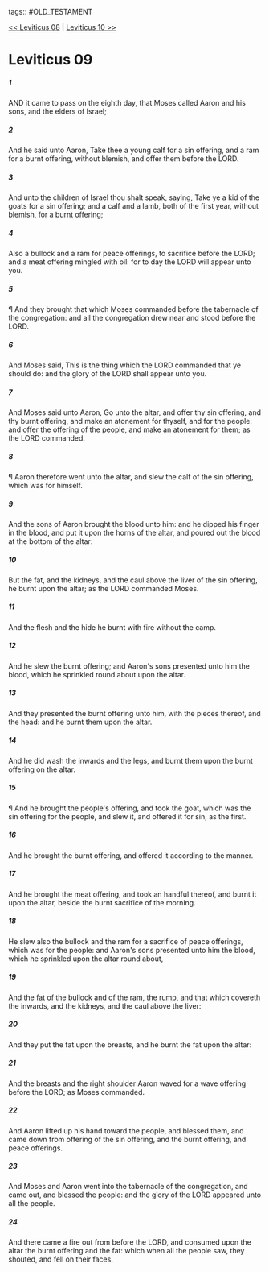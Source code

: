 tags:: #OLD_TESTAMENT

[<< Leviticus 08](OLD_TESTAMENT/03_Leviticus/Leviticus_08.md) | [Leviticus 10 >>](OLD_TESTAMENT/03_Leviticus/Leviticus_10.md)

# Leviticus 09

##### 1

AND it came to pass on the eighth day, that Moses called Aaron and his sons, and the elders of Israel;

##### 2

And he said unto Aaron, Take thee a young calf for a sin offering, and a ram for a burnt offering, without blemish, and offer them before the LORD.

##### 3

And unto the children of Israel thou shalt speak, saying, Take ye a kid of the goats for a sin offering; and a calf and a lamb, both of the first year, without blemish, for a burnt offering;

##### 4

Also a bullock and a ram for peace offerings, to sacrifice before the LORD; and a meat offering mingled with oil: for to day the LORD will appear unto you.

##### 5

¶ And they brought that which Moses commanded before the tabernacle of the congregation: and all the congregation drew near and stood before the LORD.

##### 6

And Moses said, This is the thing which the LORD commanded that ye should do: and the glory of the LORD shall appear unto you.

##### 7

And Moses said unto Aaron, Go unto the altar, and offer thy sin offering, and thy burnt offering, and make an atonement for thyself, and for the people: and offer the offering of the people, and make an atonement for them; as the LORD commanded.

##### 8

¶ Aaron therefore went unto the altar, and slew the calf of the sin offering, which was for himself.

##### 9

And the sons of Aaron brought the blood unto him: and he dipped his finger in the blood, and put it upon the horns of the altar, and poured out the blood at the bottom of the altar:

##### 10

But the fat, and the kidneys, and the caul above the liver of the sin offering, he burnt upon the altar; as the LORD commanded Moses.

##### 11

And the flesh and the hide he burnt with fire without the camp.

##### 12

And he slew the burnt offering; and Aaron's sons presented unto him the blood, which he sprinkled round about upon the altar.

##### 13

And they presented the burnt offering unto him, with the pieces thereof, and the head: and he burnt them upon the altar.

##### 14

And he did wash the inwards and the legs, and burnt them upon the burnt offering on the altar.

##### 15

¶ And he brought the people's offering, and took the goat, which was the sin offering for the people, and slew it, and offered it for sin, as the first.

##### 16

And he brought the burnt offering, and offered it according to the manner.

##### 17

And he brought the meat offering, and took an handful thereof, and burnt it upon the altar, beside the burnt sacrifice of the morning.

##### 18

He slew also the bullock and the ram for a sacrifice of peace offerings, which was for the people: and Aaron's sons presented unto him the blood, which he sprinkled upon the altar round about,

##### 19

And the fat of the bullock and of the ram, the rump, and that which covereth the inwards, and the kidneys, and the caul above the liver:

##### 20

And they put the fat upon the breasts, and he burnt the fat upon the altar:

##### 21

And the breasts and the right shoulder Aaron waved for a wave offering before the LORD; as Moses commanded.

##### 22

And Aaron lifted up his hand toward the people, and blessed them, and came down from offering of the sin offering, and the burnt offering, and peace offerings.

##### 23

And Moses and Aaron went into the tabernacle of the congregation, and came out, and blessed the people: and the glory of the LORD appeared unto all the people.

##### 24

And there came a fire out from before the LORD, and consumed upon the altar the burnt offering and the fat: which when all the people saw, they shouted, and fell on their faces.
